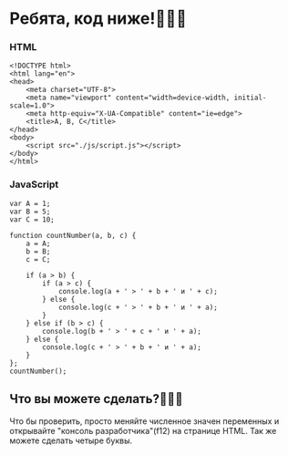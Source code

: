 <h1>Ребята, код ниже!👨🏻‍💻</h1>
<h3>HTML</h3>

```
<!DOCTYPE html>
<html lang="en">
<head>
    <meta charset="UTF-8">
    <meta name="viewport" content="width=device-width, initial-scale=1.0">
    <meta http-equiv="X-UA-Compatible" content="ie=edge">
    <title>A, B, C</title>
</head>
<body>
    <script src="./js/script.js"></script>
</body>
</html>
```
<h3>JavaScript</h3>

```
var A = 1;
var B = 5;
var C = 10;

function countNumber(a, b, c) {
    a = A;
    b = B;
    c = C;

    if (a > b) {
        if (a > c) {
            console.log(a + ' > ' + b + ' и ' + c);
        } else {
            console.log(c + ' > ' + b + ' и ' + a);
        }
    } else if (b > c) {
        console.log(b + ' > ' + c + ' и ' + a);
    } else {
        console.log(c + ' > ' + b + ' и ' + a);
    }
};
countNumber();
```
<h2>Что вы можете сделать?🤷🏻‍♂️</h2>
<p>Что бы проверить, просто меняйте численное значен переменных и открывайте "консоль разработчика"(f12) на странице HTML. Так же можете сделать четыре буквы.</p>
